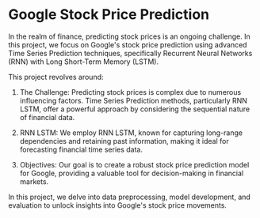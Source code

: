 # Google Stock Price Prediction

In the realm of finance, predicting stock prices is an ongoing challenge. In this project, we focus on Google's stock price prediction using advanced Time Series Prediction techniques, specifically Recurrent Neural Networks (RNN) with Long Short-Term Memory (LSTM).

This project revolves around:

1. The Challenge: Predicting stock prices is complex due to numerous influencing factors. Time Series Prediction methods, particularly RNN LSTM, offer a powerful approach by considering the sequential nature of financial data.

2. RNN LSTM: We employ RNN LSTM, known for capturing long-range dependencies and retaining past information, making it ideal for forecasting financial time series data.

4. Objectives: Our goal is to create a robust stock price prediction model for Google, providing a valuable tool for decision-making in financial markets.

In this project, we delve into data preprocessing, model development, and evaluation to unlock insights into Google's stock price movements.
